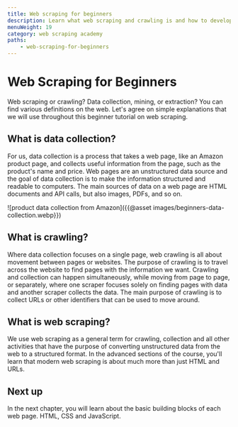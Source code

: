 ```yaml
---
title: Web scraping for beginners
description: Learn what web scraping and crawling is and how to develop your own simple scraper.
menuWeight: 19
category: web scraping academy
paths:
    - web-scraping-for-beginners
---
```


# [](#web-scraping-for-beginners) Web Scraping for Beginners

Web scraping or crawling? Data collection, mining, or extraction? You can find various definitions on the web. Let's agree on simple explanations that we will use throughout this beginner tutorial on web scraping.

## [](#data-collection) What is data collection?

For us, data collection is a process that takes a web page, like an Amazon product page, and collects useful information from the page, such as the product's name and price. Web pages are an unstructured data source and the goal of data collection is to make the information structured and readable to computers. The main sources of data on a web page are HTML documents and API calls, but also images, PDFs, and so on.

![product data collection from Amazon]({{@asset images/beginners-data-collection.webp}})

## [](#crawling) What is crawling?

Where data collection focuses on a single page, web crawling is all about movement between pages or websites. The purpose of crawling is to travel across the website to find pages with the information we want. Crawling and collection can happen simultaneously, while moving from page to page, or separately, where one scraper focuses solely on finding pages with data and another scraper collects the data. The main purpose of crawling is to collect URLs or other identifiers that can be used to move around.

<!-- TODO: An illustration of moving between pages -->

## [](#web-scraping)What is web scraping?

We use web scraping as a general term for crawling, collection and all other activities that have the purpose of converting unstructured data from the web to a structured format. In the advanced sections of the course, you'll learn that modern web scraping is about much more than just HTML and URLs.

<!-- TODO: An illustration of moving between pages and collecting data -->

## [](#next) Next up

In the next chapter, you will learn about the basic building blocks of each web page. HTML, CSS and JavaScript.
